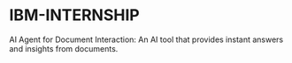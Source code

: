# IBM-INTERNSHIP
AI Agent for Document Interaction: An AI tool that provides instant answers and insights from documents.
